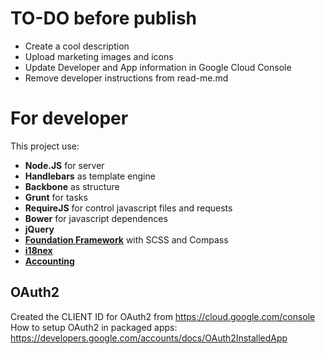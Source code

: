 TO-DO before publish
====================
+	Create a cool description
+	Upload marketing images and icons
+	Update Developer and App information in Google Cloud Console
+	Remove developer instructions from read-me.md

For developer
============

This project use:
+	**Node.JS** for server
+	**Handlebars** as template engine
+	**Backbone** as structure
+	**Grunt** for tasks
+	**RequireJS** for control javascript files and requests
+	**Bower** for javascript dependences
+	**jQuery**
+	**[Foundation Framework](http://foundation.zurb.com/docs/index.html)** with SCSS and Compass
+	**[i18nex](http://i18next.com/)**
+	**[Accounting](http://josscrowcroft.github.io/accounting.js/)**


OAuth2
------
Created the CLIENT ID for OAuth2 from https://cloud.google.com/console
How to setup OAuth2 in packaged apps: https://developers.google.com/accounts/docs/OAuth2InstalledApp